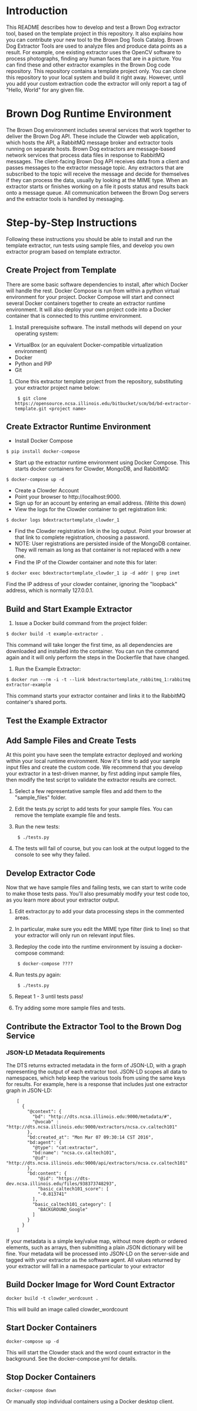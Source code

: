 # Introduction

This README describes how to develop and test a Brown Dog extractor tool, based on the template project in this repository.
It also explains how you can contribute your new tool to the Brown Dog Tools Catalog.
Brown Dog Extractor Tools are used to analyze files and produce data points as a result.
For example, one existing extractor uses the OpenCV software to process photographs, finding any human faces that are in a picture.
You can find these and other extractor examples in the Brown Dog code repository.
This repository contains a template project only. You can clone this repository to your local system and build it right away.
However, until you add your custom extraction code the extractor will only report a tag of "Hello, World" for any given file.

# Brown Dog Runtime Environment

The Brown Dog environment includes several services that work together to deliver the Brown Dog API.
These include the Clowder web application, which hosts the API, a RabbitMQ message broker and extractor tools running on separate hosts.
Brown Dog extractors are message-based network services that process data files in response to RabbitMQ messages.
The client-facing Brown Dog API receives data from a client and passes messages to the extractor message topic.
Any extractors that are subscribed to the topic will receive the message and decide for themselves if they can process the data,
usually by looking at the MIME type. When an extractor starts or finishes working on a file it posts status and results back onto a message queue.
All communication between the Brown Dog servers and the extractor tools is handled by messaging.

# Step-by-Step Instructions

Following these instructions you should be able to install and run the template extractor, run tests using sample files,
and develop you own extractor program based on template extractor.

## Create Project from Template

There are some basic software dependencies to install, after which Docker will handle the rest.
Docker Compose is run from within a python virtual environment for your project.
Docker Compose will start and connect several Docker containers together to create an extractor runtime environment.
It will also deploy your own project code into a Docker container that is connected to this runtime environment.

1. Install prerequisite software. The install methods will depend on your operating system:
 - VirtualBox (or an equivalent Docker-compatible virtualization environment)
 - Docker
 - Python and PIP
 - Git

1. Clone this extractor template project from the repository, substituting your extractor project name below:

        $ git clone https://opensource.ncsa.illinois.edu/bitbucket/scm/bd/bd-extractor-template.git <project name>

## Create Extractor Runtime Environment
- Install Docker Compose
```
$ pip install docker-compose
```
- Start up the extractor runtime environment using Docker Compose. This starts docker containers for Clowder, MongoDB, and RabbitMQ:
```
$ docker-compose up -d
```
- Create a Clowder Account
 - Point your browser to http://localhost:9000.
 - Sign up for an account by entering an email address. (Write this down)
 - View the logs for the Clowder container to get registration link:
 ```
$ docker logs bdextractortemplate_clowder_1
```
 - Find the Clowder registration link in the log output. Point your browser at that link to complete registration, choosing a password.
 - NOTE: User registrations are persisted inside of the MongoDB container. They will remain as long as that container is not replaced with a new one.
- Find the IP of the Clowder container and note this for later:
```
$ docker exec bdextractortemplate_clowder_1 ip -d addr | grep inet
```
Find the IP address of your clowder container, ignoring the "loopback" address, which is normally 127.0.0.1.

## Build and Start Example Extractor

1. Issue a Docker build command from the project folder:
```
$ docker build -t example-extractor .
```
This command will take longer the first time, as all dependencies are downloaded and installed into the container. You can run the command again and it will only perform the steps in the Dockerfile that have changed.

1. Run the Example Extractor:
```
$ docker run --rm -i -t --link bdextractortemplate_rabbitmq_1:rabbitmq extractor-example
```
This command starts your extractor container and links it to the RabbitMQ container's shared ports.

## Test the Example Extractor

## Add Sample Files and Create Tests

At this point you have seen the template extractor deployed and working within your local runtime environment.
Now it's time to add your sample input files and create the custom code.
We recommend that you develop your extractor in a test-driven manner, by first adding input sample files,
then modify the test script to validate the extractor results are correct.

1. Select a few representative sample files and add them to the "sample_files" folder.
2. Edit the tests.py script to add tests for your sample files. You can remove the template example file and tests.
3. Run the new tests:

        $ ./tests.py
4. The tests will fail of course, but you can look at the output logged to the console to see why they failed.


## Develop Extractor Code

Now that we have sample files and failing tests, we can start to write code to make those tests pass.
You'll also presumably modify your test code too, as you learn more about your extractor output.

1. Edit extractor.py to add your data processing steps in the commented areas.
2. In particular, make sure you edit the MIME type filter (link to line) so that your extractor will only run on relevant input files.
3. Redeploy the code into the runtime environment by issuing a docker-compose command:

        $ docker-compose ????

4. Run tests.py again:

        $ ./tests.py

5. Repeat 1 - 3 until tests pass!
6. Try adding some more sample files and tests.

## Contribute the Extractor Tool to the Brown Dog Service

### JSON-LD Metadata Requirements
The DTS returns extracted metadata in the form of JSON-LD, with a graph representing the output of each extractor tool.
JSON-LD scopes all data to namespaces, which help keep the various tools from using the same keys for results.
For example, here is a response that includes just one extractor graph in JSON-LD:

        [
          {
            "@context": {
              "bd": "http://dts.ncsa.illinois.edu:9000/metadata/#",
              "@vocab" : "http://dts.ncsa.illinois.edu:9000/extractors/ncsa.cv.caltech101"
            },
            "bd:created_at": "Mon Mar 07 09:30:14 CST 2016",
            "bd:agent": {
              "@type": "cat:extractor",
              "bd:name": "ncsa.cv.caltech101",
              "@id": "http://dts.ncsa.illinois.edu:9000/api/extractors/ncsa.cv.caltech101"
            },
            "bd:content": {
                "@id": "https://dts-dev.ncsa.illinois.edu/files/938373748293",
                "basic_caltech101_score": [
                "-0.813741"
              ],
              "basic_caltech101_category": [
                "BACKGROUND_Google"
              ]
            }
          }
        ]

If your metadata is a simple key/value map, without more depth or ordered elements, such as arrays,
then submitting a plain JSON dictionary will be fine.
Your metadata will be processed into JSON-LD on the server-side and tagged with your extractor as the software agent.
All values returned by your extractor will fall in a namespace particular to your extractor

## Build Docker Image for Word Count Extractor

    docker build -t clowder_wordcount .

This will build an image called clowder_wordcount

## Start Docker Containers

    docker-compose up -d

This will start the Clowder stack and the word count extractor in the background. See the docker-compose.yml for details.


## Stop Docker Containers

    docker-compose down

Or manually stop individual containers using a Docker desktop client.
